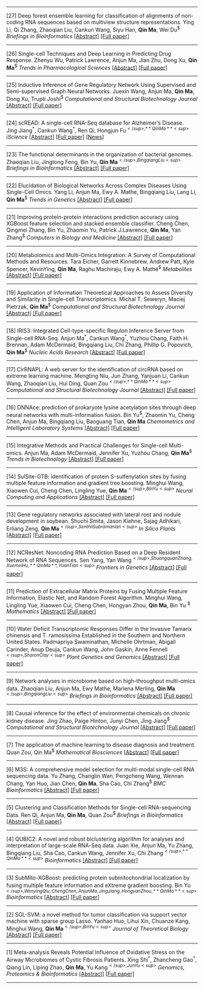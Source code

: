 
--- 


[27] Deep forest ensemble learning for classification of alignments of non-coding RNA sequences based on multiview structure representations.
Ying Li, Qi Zhang, Zhaoqian Liu, Cankun Wang, Siyu Han, **Qin Ma**, Wei Du<sup>$</sup>
*Briefings in Bioinformatics*
[[Abstract]](https://doi.org/10.1093/bib/bbaa354) [[Full paper]](https://u.osu.edu/bmbl/files/2020/12/bbaa354.pdf)

--- 

[26] Single-cell Techniques and Deep Learning in Predicting Drug Response.
Zhenyu Wu, Patrick Lawrence, Anjun Ma, Jian Zhu, Dong Xu, **Qin Ma**<sup>$</sup>
*Trends in Pharmacological Sciences*
[[Abstract]](https://doi.org/10.1016/j.tips.2020.10.004) [[Full paper]](https://u.osu.edu/bmbl/files/2020/11/1-s2.0-S0165614720302376-main.pdf)

--- 
[25] Inductive Inference of Gene Regulatory Network Using Supervised and Semi-supervised Graph Neural Networks. 
Juexin Wang, Anjun Ma, **Qin Ma**, Dong Xu, Trupti Joshi<sup>$</sup>
*Computational and Structural Biotechnology Journal*
[[Abstract]](https://www.sciencedirect.com/science/article/pii/S200103702030444X?via%3Dihub) [[Full paper]](https://u.osu.edu/bmbl/files/2020/11/1-s2.0-S200103702030444X-main.pdf)


---
[24] scREAD: A single-cell RNA-Seq database for Alzheimer’s Disease.  
Jing Jiang<sup>\*</sup>, Cankun Wang<sup>\*</sup>, Ren Qi, Hongjun Fu<sup>$</sup>, **Qin Ma**<sup>$</sup>
*iScience*
[[Abstract]](https://www.sciencedirect.com/science/article/pii/S2589004220309664) [[Full paper]](https://u.osu.edu/bmbl/files/2020/11/1-s2.0-S2589004220309664-main.pdf) [[News]](https://d4-pharma.com/scread-single-cell-rna-seq-database-for-alzheimers-disease/)

---

[23] The functional determinants in the organization of bacterial genomes.
Zhaoqian Liu, Jingtong Feng, Bin Yu, **Qin Ma**<sup>$</sup>, Bingqiang Liu<sup>$</sup>
*Briefings in Bioinformatics*
[[Abstract]](https://doi.org/10.1093/bib/bbaa172) [[Full paper]](https://u.osu.edu/bmbl/files/2020/08/bbaa172.pdf)

---


[22] Elucidation of Biological Networks Across Complex Diseases Using Single-Cell Omics.
Yang Li, Anjun Ma, Ewy A. Mathe, Bingqiang Liu, Lang Li, **Qin Ma**<sup>$</sup>
*Trends in Genetics*
[[Abstract]](https://www.sciencedirect.com/science/article/pii/S0168952520302043) [[Full paper]](https://u.osu.edu/bmbl/files/2020/08/1-s2.0-S0168952520302043-main.pdf)


---

[21] Improving protein-protein interactions prediction accuracy using XGBoost feature selection and stacked ensemble classifier.
Cheng Chen, Qingmei Zhang, Bin Yu, Zhaomin Yu, Patrick J.Lawrence, **Qin Ma**, Yan Zhang<sup>$</sup>
*Computers in Biology and Medicine*
[[Abstract]](https://www.sciencedirect.com/science/article/abs/pii/S0010482520302481?dgcid=coauthor) [[Full paper]](https://cpb-us-w2.wpmucdn.com/u.osu.edu/dist/0/72768/files/2020/07/1-s2.0-S0010482520302481-main.pdf)


---

[20] Metabolomics and Multi-Omics Integration: A Survey of Computational Methods and Resources.
Tara Eicher, Garrett Kinnebrew, Andrew Patt, Kyle Spencer, KevinYing, **Qin Ma**, Raghu Machiraju, Ewy A. Mathé<sup>$</sup>
*Metabolites*
[[Abstract]](https://www.mdpi.com/2218-1989/10/5/202) [[Full paper]](https://cpb-us-w2.wpmucdn.com/u.osu.edu/dist/0/72768/files/2020/05/metabolites-10-00202-v2.pdf)


---

[19] Application of Information Theoretical Approaches to Assess Diversity and Similarity in Single-cell Transcriptomics.
Michal T. Seweryn, Maciej Pietrzak, **Qin Ma**<sup>$</sup>
*Computational and Structural Biotechnology Journal*
[[Abstract]](https://www.sciencedirect.com/science/article/pii/S2001037020302683) [[Full paper]](https://www.sciencedirect.com/science/article/pii/S2001037020302683)

---

[18] IRIS3: Integrated Cell-type-specific Regulon Inference Server from Single-cell RNA-Seq.
Anjun Ma<sup>\*</sup>, Cankun Wang<sup>\*</sup>, Yuzhou Chang, Faith H. Brennan, Adam McDermaid, Bingqiang Liu, Chi Zhang, Phillip G. Popovich, **Qin Ma**<sup>$</sup>
*Nucleic Acids Research*
[[Abstract]](https://academic.oup.com/nar/advance-article/doi/10.1093/nar/gkaa394/5838867) [[Full paper]](https://cpb-us-w2.wpmucdn.com/u.osu.edu/dist/0/72768/files/2020/05/gkaa394.pdf)


---

[17] CirRNAPL: A web server for the identification of circRNA based on extreme learning machine.
Mengting Niu, Jun Zhang, Yanjuan Li, Cankun Wang, Zhaoqian Liu, Hui Ding, Quan Zou<sup>$</sup>, **Qin Ma**<sup>$</sup>
*Computational and Structural Biotechnology Journal*
[[Abstract]](https://www.sciencedirect.com/science/article/pii/S2001037019305264?via%3Dihub) [[Full paper]](https://u.osu.edu/bmbl/files/2020/08/1-s2.0-S2001037019305264-main-1.pdf)


---

[16] DNNAce: prediction of prokaryote lysine acetylation sites through deep neural networks with multi-information fusion.
Bin Yu<sup>$</sup>, Zhaomin Yu, Cheng Chen, Anjun Ma, Bingqiang Liu, Baoguang Tian, **Qin Ma**
*Chemometrics and Intelligent Laboratory Systems*
[[Abstract]](https://www.sciencedirect.com/science/article/abs/pii/S0169743919305453) [[Full paper]](https://u.osu.edu/bmbl/files/2020/08/1-s2.0-S0169743919305453-main.pdf)

---

[15] Integrative Methods and Practical Challenges for Single-cell Multi-omics.
Anjun Ma, Adam McDermaid, Jennifer Xu, Yuzhou Chang, **Qin Ma**<sup>$</sup>
*Trends in Biotechnology*
[[Abstract]](https://www.sciencedirect.com/science/article/pii/S0167779920300573) [[Full paper]](https://u.osu.edu/bmbl/files/2020/08/Integrative_Methods_and_Practical_Challenges.pdf)


---

[14] SulSite-GTB: identification of protein S-sulfenylation sites by fusing multiple feature information and gradient tree boosting. 
Minghui Wang, Xiaowen Cui, Cheng Chen, Lingling Yue, **Qin Ma**<sup>$</sup>, Bin Yu<sup>$</sup>
*Neural Computing and Applications*
[[Abstract]](https://link.springer.com/article/10.1007/s00521-020-04792-z) [[Full paper]](https://cpb-us-w2.wpmucdn.com/u.osu.edu/dist/0/72768/files/2020/03/SulSite-GTB_identification-of-protein-S-sulfenyla.pdf)

---

[13] Gene regulatory networks associated with lateral root and nodule development in soybean.
Shuchi Smita, Jason Kiehne, Sajag Adhikari, Erliang Zeng, **Qin Ma**<sup>$</sup>, Senthil Subramanian<sup>$</sup>
*In Silico Plants*
[[Abstract]](https://academic.oup.com/insilicoplants/article/2/1/diaa002/5763089) [[Full paper]](https://cpb-us-w2.wpmucdn.com/u.osu.edu/dist/0/72768/files/2020/05/diaa002.pdf)

---

[12] NCResNet: Noncoding RNA Prediction Based on a Deep Resident Network of RNA Sequences.
Sen Yang, Yan Wang<sup>$</sup>, Shuangquan Zhang, Xuemei Hu, **Qin Ma**, Yuan Tian<sup>$</sup>
*Frontiers in Genetics*
[[Abstract]](https://www.frontiersin.org/articles/10.3389/fgene.2020.00090/full?&utm_source=Email_to_authors_&utm_medium=Email&utm_content=T1_11.5e1_author&utm_campaign=Email_publication&field=&journalName=Frontiers_in_Genetics&id=511325) [[Full paper]](https://cpb-us-w2.wpmucdn.com/u.osu.edu/dist/0/72768/files/2020/02/fgene-11-00090.pdf)


---

[11] Prediction of Extracellular Matrix Proteins by Fusing Multiple Feature Information, Elastic Net, and Random Forest Algorithm.
Minghui Wang, Lingling Yue, Xiaowen Cui, Cheng Chen, Hongyan Zhou, **Qin Ma**, Bin Yu <sup>$</sup>
*Mathematics*
[[Abstract]](https://www.mdpi.com/2227-7390/8/2/169) [[Full paper]](https://cpb-us-w2.wpmucdn.com/u.osu.edu/dist/0/72768/files/2020/01/mathematics-08-00169.pdf)


---

[10] Water Deficit Transcriptomic Responses Differ in the Invasive Tamarix chinensis and T. ramosissima Established in the Southern and Northern United States.
Padmapriya Swaminathan, Michelle Ohrtman, Abigail Carinder, Anup Deuja, Cankun Wang, John Gaskin, Anne Fennell<sup>$</sup>, Sharon Clay<sup>$</sup>
*Plant Genetics and Genomics*
[[Abstract]](https://www.mdpi.com/2223-7747/9/1/86) [[Full paper]](https://cpb-us-w2.wpmucdn.com/u.osu.edu/dist/0/72768/files/2020/01/plants-09-00086-v2.pdf)

---

[9] Network analyses in microbiome based on high-throughput multi-omics data. 
Zhaoqian Liu, Anjun Ma, Ewy Mathe, Marlena Merling, **Qin Ma**<sup>$</sup>, Bingqiang Liu<sup>$</sup>
*Briefings in Bioinformatics*
[[Abstract]](https://europepmc.org/article/med/32047891) [[Full paper]](https://cpb-us-w2.wpmucdn.com/u.osu.edu/dist/0/72768/files/2020/02/Network-analyses-in-microbiome-based-on-high-throughput-multi-omics-data.pdf)


---

[8] Causal inference for the effect of environmental chemicals on chronic kidney disease.
Jing Zhao, Paige Hinton, Junyi Chen, Jing Jiang<sup>$</sup>
*Computational and Structural Biotechnology Journal*
[[Abstract]](https://www.sciencedirect.com/science/article/pii/S2001037019301722?via%3Dihub) [[Full paper]](https://u.osu.edu/bmbl/files/2020/08/1-s2.0-S2001037019301722-main.pdf)


---

[7] The application of machine learning to disease diagnosis and treatment. 
Quan Zou, Qin Ma<sup>$</sup>
*Mathematical Biosciences*
[[Abstract]](https://www.sciencedirect.com/science/article/pii/S0025556419305462?dgcid=author) [[Full paper]](https://cpb-us-w2.wpmucdn.com/u.osu.edu/dist/0/72768/files/2019/12/1-s2.0-S0025556419305462-main.pdf)


---

[6] M3S: A comprehensive model selection for multi-modal single-cell RNA sequencing data.
Yu Zhang, Changlin Wan, Pengcheng Wang, Wennan Chang, Yan Huo, Jian Chen, **Qin Ma**, Sha Cao, Chi Zhang<sup>$</sup>
*BMC Bioinformatics*
[[Abstract]](https://bmcbioinformatics.biomedcentral.com/articles/10.1186/s12859-019-3243-1) [[Full paper]](https://cpb-us-w2.wpmucdn.com/u.osu.edu/dist/0/72768/files/2019/12/document.pdf)

---

[5] Clustering and Classification Methods for Single-cell RNA-sequencing Data.
Ren Qi, Anjun Ma, **Qin Ma**, Quan Zou<sup>$</sup>
*Briefings in Bioinformatics*
[[Abstract]](https://academic.oup.com/bib/advance-article-abstract/doi/10.1093/bib/bbz062/5528236) [[Full paper]](https://cpb-us-w2.wpmucdn.com/u.osu.edu/dist/0/72768/files/2019/08/201908BIB-Clustering-and-classification-methods-for-single-cell-RNA-Seq-data.pdf)


---

[4] QUBIC2: A novel and robust biclustering algorithm for analyses and interpretation of large-scale RNA-Seq data.
Juan Xie, Anjun Ma, Yu Zhang, Bingqiang Liu, Sha Cao, Cankun Wang, Jennifer Xu, Chi Zhang<sup>$</sup>, **Qin Ma**<sup>$</sup>
*Bioinformatics*
[[Abstract]](https://academic.oup.com/bioinformatics/advance-article/doi/10.1093/bioinformatics/btz692/5567116) [[Full paper]](https://cpb-us-w2.wpmucdn.com/u.osu.edu/dist/0/72768/files/2019/09/qubic2.pdf)



---

[3] SubMito-XGBoost: predicting protein submitochondrial localization by fusing multiple feature information and eXtreme gradient boosting.
Bin Yu<sup>$</sup>, Wenying Qiu, Cheng Chen, Anjun Ma, Jing Jiang, Hongyan Zhou, **Qin Ma**<sup>$</sup>
*Bioinformatics*
[[Abstract]](https://academic.oup.com/bioinformatics/article/36/4/1074/5585744?guestAccessKey=73ca5b12-d4a6-4a0f-bfff-447606f0f7a3) [[Full paper]](https://cpb-us-w2.wpmucdn.com/u.osu.edu/dist/0/72768/files/2019/10/btz734.pdf)


---

[2] SGL-SVM: a novel method for tumor classification via support vector machine with sparse group Lasso.
Yanhao Huo, Lihui Xin, Chuanze Kang, Minghui Wang, **Qin Ma**<sup>$</sup>, Bin Yu<sup>$</sup>
*Journal of Theoretical Biology*
[[Abstract]](https://www.sciencedirect.com/science/article/pii/S0022519319304679) [[Full paper]](https://u.osu.edu/bmbl/files/2020/08/1-s2.0-S0022519319304679-main.pdf)

---

[1] Meta-analysis Reveals Potential Influence of Oxidative Stress on the Airway Microbiomes of Cystic Fibrosis Patients.
Xing Shi<sup>\*</sup>, Zhancheng Gao<sup>\*</sup>, Qiang Lin, Liping Zhao, **Qin Ma**, Yu Kang<sup>$</sup>, Jun Yu<sup>$</sup>
*Genomics, Proteomics & Bioinformatics*
[[Abstract]](https://www.sciencedirect.com/science/article/pii/S1672022920300231?via%3Dihub) [[Full paper]](https://u.osu.edu/bmbl/files/2020/08/1-s2.0-S1672022920300231-main.pdf)

---

